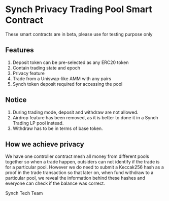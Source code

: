 # Synch Privacy Trading Pool Smart Contract

These smart contracts are in beta, please use for testing purpose only

## Features
1. Deposit token can be pre-selected as any ERC20 token
2. Contain trading state and epoch
3. Privacy feature
4. Trade from a Uniswap-like AMM with any pairs
5. Synch token deposit required for accessing the pool

## Notice
1. During trading mode, deposit and withdraw are not allowed.
2. Airdrop feature has been removed, as it is better to done it in a Synch Trading LP pool instead.
3. Withdraw has to be in terms of base token.

## How we achieve privacy
We have one controller contract mesh all money from different pools together so when a trade happen, outsiders can not identify if the trade is for a particular pool. However we do need to submit a Keccak256 hash as a proof in the trade transaction so that later on, when fund withdraw to a particular pool, we reveal the information behind these hashes and everyone can check if the balance was correct.

Synch Tech Team
